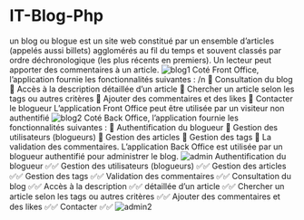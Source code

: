 # IT-Blog-Php
un blog ou blogue est un
site web constitué par un ensemble d’articles (appelés aussi billets) agglomérés au fil du
temps et souvent classés par ordre déchronologique (les plus récents en premiers). Un lecteur
peut apporter des commentaires à un article.
![blog1](https://github.com/Bahri-Adem/IT-Blog-Php/assets/103949052/6250b3e0-c1d9-486c-aa5b-87dcc1110853)
Coté Front Office, l’application fournie les fonctionnalités suivantes : /n
 Consultation du blog
 Accès à la description détaillée d’un article
 Chercher un article selon les tags ou autres critères
 Ajouter des commentaires et des likes
 Contacter le blogueur
L’application Front Office peut être utilisée par un visiteur non authentifié
![blog2](https://github.com/Bahri-Adem/IT-Blog-Php/assets/103949052/0f43454a-a93f-48a4-a6d3-25c4c5862652)
Coté Back Office, l’application fournie les fonctionnalités suivantes :
 Authentification du blogueur
 Gestion des utilisateurs (blogueurs)
 Gestion des articles
 Gestion des tags
 La validation des commentaires.
L’application Back Office est utilisée par un blogueur authentifié pour administrer le blog.
![admin](https://github.com/Bahri-Adem/IT-Blog-Php/assets/103949052/a7d52533-1ab2-47d5-bda7-cdf790679eaa)
Authentification du blogueur ✅✅
Gestion des utilisateurs (blogueurs) ✅✅
Gestion des articles ✅✅
Gestion des tags ✅✅
Validation des commentaires ✅✅
Consultation du blog ✅✅
Accès à la description ✅✅
détaillée d’un article ✅✅
Chercher un article selon les tags ou autres critères ✅✅
Ajouter des commentaires et des likes ✅✅
Contacter ✅✅
![admin2](https://github.com/Bahri-Adem/IT-Blog-Php/assets/103949052/a53f0902-a974-4eee-9597-c6bd98e5918c)
